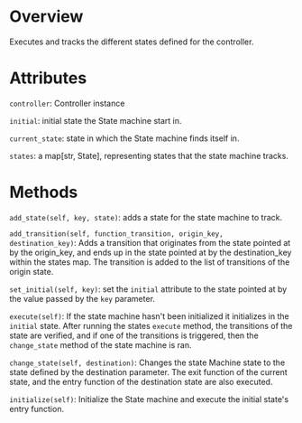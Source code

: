 # Overview

Executes and tracks the different states defined for the controller.

# Attributes

`controller`: Controller instance

`initial`: initial state the State machine start in.

`current_state`: state in which the State machine finds itself in.

`states`: a map[str, State], representing states that the state machine tracks.

# Methods

`add_state(self, key, state)`: adds a state for the state machine to track.

`add_transition(self, function_transition, origin_key, destination_key)`: Adds a
transition that originates from the state pointed at by the origin_key, and ends
up in the state pointed at by the destination_key within the states map. The
transition is added to the list of transitions of the origin state.

`set_initial(self, key)`: set the `initial` attribute to the state pointed at by
the value passed by the `key` parameter.

`execute(self)`: If the state machine hasn't been initialized it initializes in
the `initial` state. After running the states `execute` method, the transitions
of the state are verified, and if one of the transitions is triggered, then the
`change_state` method of the state machine is ran.

`change_state(self, destination)`: Changes the state Machine state to the
state defined by the destination parameter. The exit function of the current
state, and the entry function of the destination state are also executed.

`initialize(self)`: Initialize the State machine and execute the initial state's
entry function.
